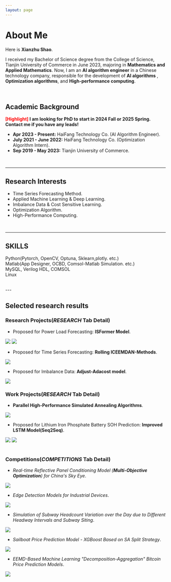 ```yaml
---
layout: page
---
```


# About Me
Here is **Xianzhu Shao**.

I received my Bachelor of Science degree from the College of Science, Tianjin University of Commerce in June 2023, majoring in **Mathematics and Applied Mathematics**. Now, I am an **AI algorithm engineer** in a Chinese technology company, responsible for the development of **AI algorithms** , **Optimization algorithms**, and **High-performance computing**. 

<br>

## Academic Background

**<font color='red'>[Highlight]</font> I am looking for PhD to start in 2024 Fall or 2025 Spring. Contact me if you have any leads!**
- **Apr 2023 - Present:** HaiFang Technology Co. (AI Algorithm Engineer).
- **July 2021 - June 2022:** HaiFang Technology Co. (Optimization Algorithm Intern).
- **Sep 2019 - May 2023:** Tianjin University of Commerce.

<br>

---

## Research Interests

-  Time Series Forecasting Method.
-  Applied Machine Learning & Deep Learning.
- Imbalance Data & Cost Sensitive Learning.
- Optimization Algorithm.
- High-Performance Computing.

<br>

---

## SKILLS
Python(Pytorch, OpenCV, Optuna, Sklearn,plotly. etc.)<br>
Matlab(App Designer, OCBD, Comsol-Matlab Simulation. etc.)<br>
MySQL, Verilog HDL, COMSOL<br>
Linux

<br>
---

## Selected research results
### Research Projects(*RESEARCH* Tab Detail)
- Proposed for Power Load Forecasting: **ISFormer Model**.<br>
<img src="/images/Table_ISFormer_result.png">
<img src="/images/Fig_ISFormer_resut2.png">

- Proposed for Time Series Forecasting: **Rolling ICEEMDAN-Methods**.<br>
<img src="/images/p2.png">

- Proposed for  Imbalance Data: **Adjust-Adacost model**.<br>
<img src="/images/p1.png" >    

### Work Projects(*RESEARCH* Tab Detail)
- **Parallel High-Performance Simulated Annealing Algorithms**.<br>
<img src="/images/HIGH_SA.png">

- Proposed for Lithium Iron Phosphate Battery SOH Prediction: **Improved LSTM Model(Seq2Seq)**.<br>
<div class="image-container">
    <img src="/images/SOH_LSTM.png">
    <img src="/images/SOH_LSTM2.png">
</div>

<br>


### Competitions(*COMPETITIONS* Tab Detail)
- *Real-time Reflective Panel Conditioning Model (**Multi-Objective Optimization**) for China's Sky Eye*.
<img src="/images/SA-国赛.png">

- *Edge Detection Models for Industrial Devices*.
<img src="/images/edge-detect.png">

- *Simulation of Subway Headcount Variation over the Day due to Different Headway Intervals and Subway Siting*.
<img src="/images/chooes_place.png">

- *Sailboat Price Prediction Model - XGBoost Based on SA Split Strategy*.
<img src="/images/boat_price.png">

- *EEMD-Based Machine Learning "Decomposition-Aggregation" Bitcoin Price Prediction Models*.
<img src="/images/bit_predict.png">



<br>




